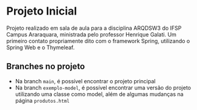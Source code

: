 # Projeto Inicial
Projeto realizado em sala de aula para a disciplina ARQDSW3 do IFSP Campus Araraquara, ministrada pelo professor Henrique Galati. Um primeiro contato propriamente dito com o framework Spring, utilizando o Spring Web e o Thymeleaf.

## Branches no projeto
- Na branch `main`, é possível encontrar o projeto principal
- Na branch `exemplo-model`, é possível encontrar uma versão do projeto utilizando uma classe como model, além de algumas mudanças na página `produtos.html`
